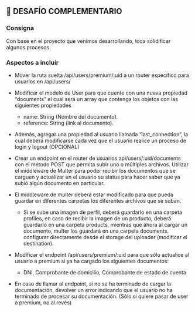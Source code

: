 ## 📁 DESAFÍO COMPLEMENTARIO

### Consigna

Con base en el proyecto que venimos desarrollando, toca solidificar algunos procesos

### Aspectos a incluir

- Mover la ruta suelta /api/users/premium/:uid a un router específico para usuarios en /api/users/

- Modificar el modelo de User para que cuente con una nueva propiedad “documents” el cual será un array que contenga los objetos con las siguientes propiedades

  - name: String (Nombre del documento).
  - reference: String (link al documento).

- Además, agregar una propiedad al usuario llamada “last_connection”, la cual deberá modificarse cada vez que el usuario realice un proceso de login y logout (OPCIONAL)

- Crear un endpoint en el router de usuarios api/users/:uid/documents con el método POST que permita subir uno o múltiples archivos. Utilizar el middleware de Multer para poder recibir los documentos que se carguen y actualizar en el usuario su status para hacer saber que ya subió algún documento en particular.

- El middleware de multer deberá estar modificado para que pueda guardar en diferentes carpetas los diferentes archivos que se suban.
  - Si se sube una imagen de perfil, deberá guardarlo en una carpeta profiles, en caso de recibir la imagen de un producto, deberá guardarlo en una carpeta products, mientras que ahora al cargar un documento, multer los guardará en una carpeta documents. configurar directamente desde el storage del uploader (modificar el destination).
- Modificar el endpoint /api/users/premium/:uid para que sólo actualice al usuario a premium si ya ha cargado los siguientes documentos:

  - DNI, Comprobante de domicilio, Comprobante de estado de cuenta

- En caso de llamar al endpoint, si no se ha terminado de cargar la documentación, devolver un error indicando que el usuario no ha terminado de procesar su documentación.
  (Sólo si quiere pasar de user a premium, no al revés)
